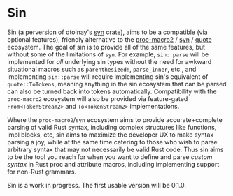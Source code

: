# Sin

Sin (a perversion of dtolnay's [syn](https://crates.io/crates/syn) crate), aims to be a
compatible (via optional features), friendly alternative to the
[proc-macro2](https://crates.io/crates/proc-macro2) / [syn](https://crates.io/crates/syn) /
[quote](https://crates.io/crates/quote) ecosystem. The goal of sin is to provide all of the
same features, but without some of the limitations of `syn`. For example, `sin::parse` will be
implemented for _all_ underlying sin types without the need for awkward situational macros such
as `parenthesized!`, `parse_inner`, etc., and implementing `sin::parse` will require
implementing sin's equivalent of `quote::ToTokens`, meaning anything in the sin ecosystem that
can be parsed can also be turned back into tokens automatically. Compatibility with the
`proc-macro2` ecosystem will also be provided via feature-gated `From<TokenStream2>` and
`To<TokenStream2>` implementations.

Where the `proc-macro2`/`syn` ecosystem aims to provide accurate+complete parsing of valid Rust
syntax, including complex structures like functions, impl blocks, etc, sin aims to maximize the
developer UX to make syntax parsing a joy, while at the same time catering to those who wish to
parse arbitrary syntax that may not necessarily be valid Rust code. Thus sin aims to be the
tool you reach for when you want to define and parse _custom syntax_ in Rust proc and attribute
macros, including implementing support for non-Rust grammars.

Sin is a work in progress. The first usable version will be 0.1.0.
